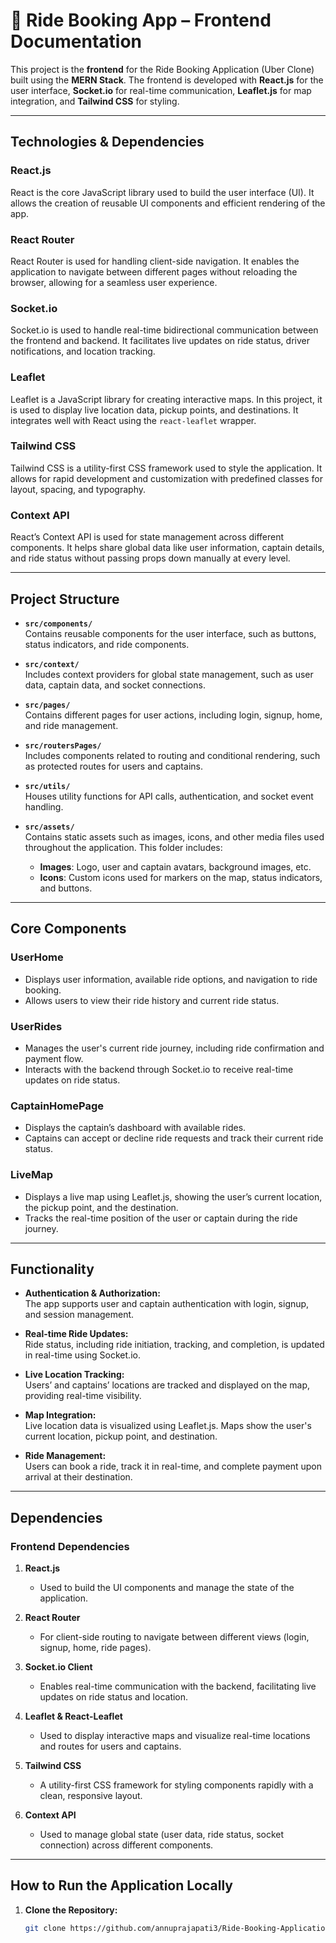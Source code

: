 # 🚕 Ride Booking App – Frontend Documentation

This project is the **frontend** for the Ride Booking Application (Uber Clone) built using the **MERN Stack**. The frontend is developed with **React.js** for the user interface, **Socket.io** for real-time communication, **Leaflet.js** for map integration, and **Tailwind CSS** for styling.

---

## **Technologies & Dependencies**

### **React.js**
React is the core JavaScript library used to build the user interface (UI). It allows the creation of reusable UI components and efficient rendering of the app.

### **React Router**
React Router is used for handling client-side navigation. It enables the application to navigate between different pages without reloading the browser, allowing for a seamless user experience.

### **Socket.io**
Socket.io is used to handle real-time bidirectional communication between the frontend and backend. It facilitates live updates on ride status, driver notifications, and location tracking.

### **Leaflet**
Leaflet is a JavaScript library for creating interactive maps. In this project, it is used to display live location data, pickup points, and destinations. It integrates well with React using the `react-leaflet` wrapper.

### **Tailwind CSS**
Tailwind CSS is a utility-first CSS framework used to style the application. It allows for rapid development and customization with predefined classes for layout, spacing, and typography.

### **Context API**
React’s Context API is used for state management across different components. It helps share global data like user information, captain details, and ride status without passing props down manually at every level.

---

## **Project Structure**

- **`src/components/`**  
  Contains reusable components for the user interface, such as buttons, status indicators, and ride components.

- **`src/context/`**  
  Includes context providers for global state management, such as user data, captain data, and socket connections.

- **`src/pages/`**  
  Contains different pages for user actions, including login, signup, home, and ride management.

- **`src/routersPages/`**  
  Includes components related to routing and conditional rendering, such as protected routes for users and captains.

- **`src/utils/`**  
  Houses utility functions for API calls, authentication, and socket event handling.

- **`src/assets/`**  
  Contains static assets such as images, icons, and other media files used throughout the application. This folder includes:
  - **Images**: Logo, user and captain avatars, background images, etc.
  - **Icons**: Custom icons used for markers on the map, status indicators, and buttons.

---

## **Core Components**

### **UserHome**
- Displays user information, available ride options, and navigation to ride booking.
- Allows users to view their ride history and current ride status.

### **UserRides**
- Manages the user's current ride journey, including ride confirmation and payment flow.
- Interacts with the backend through Socket.io to receive real-time updates on ride status.

### **CaptainHomePage**
- Displays the captain’s dashboard with available rides.
- Captains can accept or decline ride requests and track their current ride status.

### **LiveMap**
- Displays a live map using Leaflet.js, showing the user’s current location, the pickup point, and the destination.
- Tracks the real-time position of the user or captain during the ride journey.

---

## **Functionality**

- **Authentication & Authorization:**  
  The app supports user and captain authentication with login, signup, and session management.
  
- **Real-time Ride Updates:**  
  Ride status, including ride initiation, tracking, and completion, is updated in real-time using Socket.io.

- **Live Location Tracking:**  
  Users’ and captains’ locations are tracked and displayed on the map, providing real-time visibility.

- **Map Integration:**  
  Live location data is visualized using Leaflet.js. Maps show the user's current location, pickup point, and destination.

- **Ride Management:**  
  Users can book a ride, track it in real-time, and complete payment upon arrival at their destination.

---

## **Dependencies**

### **Frontend Dependencies**

1. **React.js**  
   - Used to build the UI components and manage the state of the application.
   
2. **React Router**  
   - For client-side routing to navigate between different views (login, signup, home, ride pages).
   
3. **Socket.io Client**  
   - Enables real-time communication with the backend, facilitating live updates on ride status and location.

4. **Leaflet & React-Leaflet**  
   - Used to display interactive maps and visualize real-time locations and routes for users and captains.

5. **Tailwind CSS**  
   - A utility-first CSS framework for styling components rapidly with a clean, responsive layout.

6. **Context API**  
   - Used to manage global state (user data, ride status, socket connection) across different components.

---

## **How to Run the Application Locally**

1. **Clone the Repository:**
   ```bash
   git clone https://github.com/annuprajapati3/Ride-Booking-Application
